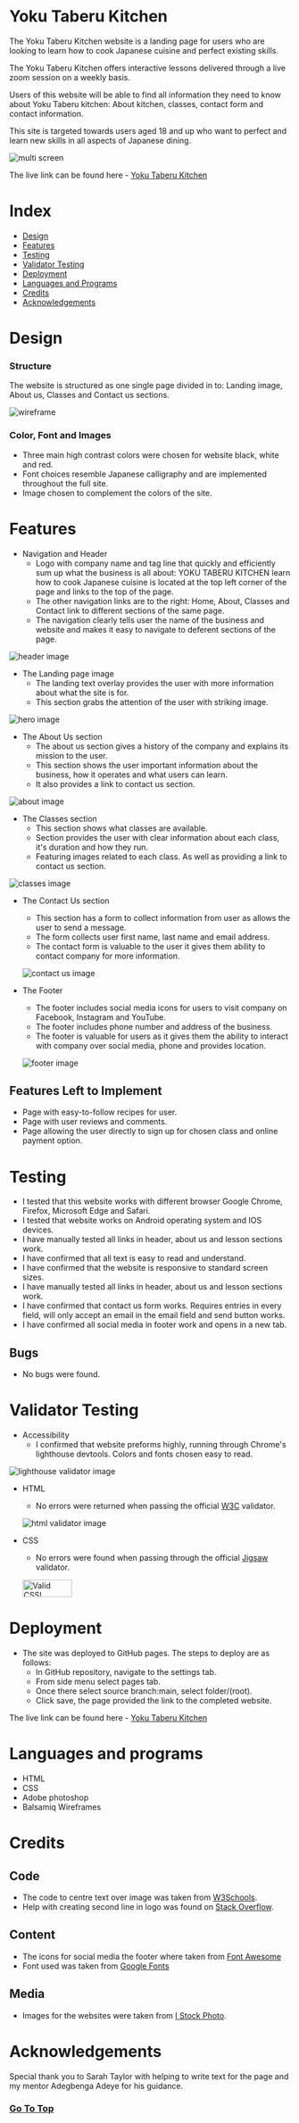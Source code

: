 # Yoku Taberu Kitchen <a name="top"></a>

The Yoku Taberu Kitchen website is a landing page for users who are looking to learn how to cook Japanese cuisine and perfect existing skills.

The Yoku Taberu Kitchen offers interactive lessons delivered through a live zoom session on a weekly basis.

Users of this website will be able to find all information they need to know about Yoku Taberu kitchen: About kitchen, classes, contact form and contact information.

This site is targeted towards users aged 18 and up who want to perfect and learn new skills in all aspects of Japanese dining.

![multi screen](/assets/readme-images/multi-screen.JPG)

The live link can be found here - [Yoku Taberu Kitchen](https://aleksandrdenis.github.io/yoku-taberu-kitchen/)

# Index
*  [Design](#design)
*  [Features](#features)
*  [Testing](#testing)
*  [Validator Testing](#validator-testing)
*  [Deployment](#deployment)
*  [Languages and Programs](#languages-and-programs)
*  [Credits](#credits)
*  [Acknowledgements](#acknowledgements)

# Design
### Structure
The website is structured as one single page divided in to: Landing image, About us, Classes and Contact us sections.

   ![wireframe](/assets/readme-images/wireframe.JPG)

### Color, Font and Images
* Three main high contrast colors were chosen for website black, white and red.
* Font choices resemble Japanese calligraphy and are implemented throughout the full site.
* Image chosen to complement the colors of the site.

# Features
* Navigation and Header
  * Logo with company name and tag line that quickly and efficiently sum up what the business is all about: YOKU TABERU KITCHEN learn how to cook Japanese cuisine is located at the top left corner of the page and links to the top of the page.
  *  The other navigation links are to the right: Home, About, Classes and Contact link to different sections of the same page.
  *  The navigation clearly tells user the name of the business and website and makes it easy to navigate to deferent sections of the page.
  
![header image](/assets/readme-images/header.JPG)

* The Landing page image
  * The landing text overlay provides the user with more information about what the site is for.
  * This section grabs the attention of the user with striking image.
  
![hero image](/assets/readme-images/hero-image.JPG) 
 
* The About Us section
  * The about us section gives a history of the company and explains its mission to the user.
  * This section shows the user important information about the business, how it operates and what users can learn.
  * It also provides a link to contact us section.
  
![about image](/assets/readme-images/about-image.JPG)

* The Classes section
  * This section shows what classes are available.
  * Section provides the user with clear information about each class, it's duration and how they run.
  * Featuring images related to each class. As well as providing a link to contact us section.
  
![classes image](/assets/readme-images/classes-image.JPG)              
 
* The Contact Us section
  * This section has a form to collect information from user as allows the user to send a message.
  * The form collects user first name, last name and email address.
  * The contact form is valuable to the user it gives them ability to contact company for more information.
  
  ![contact us image](/assets/readme-images/contact-image.JPG)
  
* The Footer
   * The footer includes social media icons for users to visit company on Facebook, Instagram and YouTube.
   * The footer includes phone number and address of the business.
   * The footer is valuable for users as it gives them the ability to interact with company over social media, phone and provides location.
   
   ![footer image](/assets/readme-images/footer-image.JPG)

## Features Left to Implement
* Page with easy-to-follow recipes for user.
* Page with user reviews and comments.
* Page allowing the user directly to sign up for chosen class and online payment option.
       
# Testing
* I tested that this website works with different browser Google Chrome, Firefox, Microsoft Edge and Safari.
* I tested that website works on Android operating system and IOS devices.
* I have manually tested all links in header, about us and lesson sections work.
* I have confirmed that all text is easy to read and understand.
* I have confirmed that the website is responsive to standard screen sizes.
* I have manually tested all links in header, about us and lesson sections work.
* I have confirmed that contact us form works. Requires entries in every field, will only accept an email in the email field and send button works.
* I have confirmed all social media in footer work and opens in a new tab.

## Bugs
* No bugs were found.   
   
# Validator Testing
* Accessibility
   * I confirmed that website preforms highly, running through Chrome's lighthouse devtools. Colors and fonts chosen easy to read.
 
![lighthouse validator image](/assets/readme-images/lighthouse-image.JPG)

* HTML
   * No errors were returned when passing the official [W3C](https://validator.w3.org/) validator.
   
   ![html validator image](/assets/readme-images/html-checker.JPG)
* CSS
   * No errors were found when passing through the official [Jigsaw](https://jigsaw.w3.org/css-validator/) validator.
   <p>
    <a href="https://jigsaw.w3.org/css-validator/check/referer">
        <img style="border:0;width:88px;height:31px"
            src="https://jigsaw.w3.org/css-validator/images/vcss"
            alt="Valid CSS!" />
   </a>
</p>

# Deployment
* The site was deployed to GitHub pages. The steps to deploy are as follows:
   * In GitHub repository, navigate to the settings tab.
   * From side menu select pages tab.
   * Once there select source branch:main, select folder/(root).
   * Click save, the page provided the link to the completed website.
   
The live link can be found here - [Yoku Taberu Kitchen](https://aleksandrdenis.github.io/yoku-taberu-kitchen/)

# Languages and programs
* HTML
* CSS
* Adobe photoshop
* Balsamiq Wireframes

# Credits
## Code
* The code to centre text over image was taken from [W3Schools](https://www.w3schools.com/).
* Help with creating second line in logo was found on [Stack Overflow](https://stackoverflow.com/).

## Content
* The icons for social media the footer where taken from [Font Awesome](https://fontawesome.com/)
* Font used was taken from [Google Fonts](https://fonts.google.com/)

## Media
* Images for the websites were taken from [I Stock Photo](https://www.istockphoto.com/).

# Acknowledgements
Special thank you to Sarah Taylor with helping to write text for the page and my mentor Adegbenga Adeye for his guidance.

### [Go To Top](#top)
              
    
                        

                  
              
 
 
 
 
              
